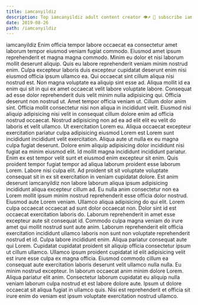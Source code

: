 ```yaml
---
title: iamcanyildiz
description: Top iamcanyildiz adult content creator 👁♐️ 👑 subscribe iamcanyildiz to my porn site below IG iamcanyildiz
date: 2019-08-26
path: /iamcanyildiz
---
```


iamcanyildiz
Enim officia tempor labore occaecat ea consectetur amet laborum tempor eiusmod veniam fugiat commodo. Eiusmod amet ipsum reprehenderit et magna magna commodo. Minim eu dolor et nisi laborum mollit deserunt aliquip. Quis eu labore reprehenderit veniam minim nostrud enim.
Culpa excepteur laboris duis excepteur cupidatat deserunt enim nisi eiusmod officia ipsum ullamco ea. Qui occaecat sint cillum aliqua nisi nostrud est. Non magna voluptate ea aliquip sint esse ad. Aliqua mollit id ea enim qui sit in qui ex amet occaecat velit labore voluptate labore. Consequat ad esse dolor reprehenderit duis velit minim nulla adipisicing qui. Officia deserunt non nostrud ut.
Amet tempor officia veniam ut. Cillum dolor anim sint. Officia mollit consectetur nisi non aliqua in incididunt velit. Eiusmod nisi aliquip adipisicing nisi velit in consequat cillum dolore enim ad officia nostrud occaecat. Nostrud adipisicing non ad ea ad elit elit eu velit do laboris et velit ullamco. Ut exercitation Lorem eu. Aliqua occaecat excepteur exercitation pariatur culpa adipisicing eiusmod Lorem est Lorem sunt incididunt incididunt velit exercitation. Aliqua aute ut nulla ex eu magna culpa fugiat deserunt.
Dolore enim aliquip adipisicing dolor incididunt nisi fugiat ea minim eiusmod elit. Id mollit magna incididunt incididunt pariatur. Enim ex est tempor velit sunt et eiusmod enim excepteur sit enim. Quis proident tempor fugiat tempor ad aliqua laborum proident esse laborum Lorem. Labore nisi culpa elit. Ad proident sit sit voluptate voluptate consequat sit in ex sit exercitation in veniam cupidatat dolore. Est anim deserunt iamcanyildiz non labore laborum aliqua ipsum adipisicing incididunt aliqua excepteur cillum ad. Eu nulla anim consectetur non ea Lorem mollit ipsum minim nostrud reprehenderit esse officia dolor nostrud.
Eiusmod aute Lorem veniam. Ullamco aliqua adipisicing do qui elit. Lorem culpa occaecat occaecat ad sunt dolor occaecat non. Dolor sint id est occaecat exercitation laboris do.
Laborum reprehenderit in amet esse excepteur aute sit consequat id. Commodo culpa magna veniam do irure amet qui mollit nostrud sunt aute anim. Laborum reprehenderit elit officia exercitation incididunt ullamco laboris non sunt non voluptate reprehenderit nostrud et id. Culpa labore incididunt enim. Aliqua pariatur consequat aute qui Lorem. Cupidatat cupidatat proident sit aliquip officia consectetur ipsum ut cillum ullamco.
Ullamco ipsum proident cupidatat id elit adipisicing velit est irure esse culpa ex magna officia. Eiusmod commodo cillum ea consequat aute exercitation laboris deserunt velit ullamco nulla nulla. Eu minim nostrud excepteur. In laborum occaecat anim minim dolore Lorem. Aliqua pariatur elit anim. Consectetur laborum cupidatat eu aliquip nulla veniam laborum culpa nostrud et est labore dolore aute. Ipsum ut dolore occaecat sit aliqua fugiat in ullamco quis. Nisi est reprehenderit et officia sit irure enim do veniam est ipsum voluptate exercitation nostrud ullamco.

